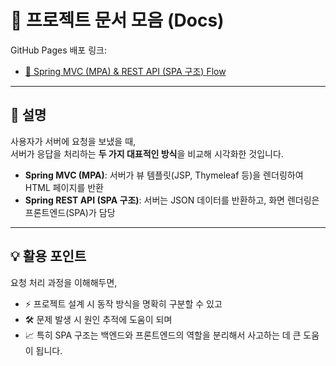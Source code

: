 # 📑 프로젝트 문서 모음 (Docs)

GitHub Pages 배포 링크:

- [🚀 Spring MVC (MPA) & REST API (SPA 구조) Flow](https://eunhoss1.github.io/yju-capstone-2025/mvc-rest-flow.html)

---

## 📌 설명
사용자가 서버에 요청을 보냈을 때,  
서버가 응답을 처리하는 **두 가지 대표적인 방식**을 비교해 시각화한 것입니다.

- **Spring MVC (MPA)**: 서버가 뷰 템플릿(JSP, Thymeleaf 등)을 렌더링하여 HTML 페이지를 반환  
- **Spring REST API (SPA 구조)**: 서버는 JSON 데이터를 반환하고, 화면 렌더링은 프론트엔드(SPA)가 담당  

---

## 💡 활용 포인트
요청 처리 과정을 이해해두면,  
- ⚡ 프로젝트 설계 시 동작 방식을 명확히 구분할 수 있고  
- 🛠️ 문제 발생 시 원인 추적에 도움이 되며  
- 📈 특히 SPA 구조는 백엔드와 프론트엔드의 역할을 분리해서 사고하는 데 큰 도움이 됩니다.
